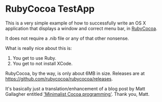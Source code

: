 RubyCocoa TestApp
=================

This is a very simple example of how to successfully write an OS X application that displays a window and correct menu bar, in [RubyCocoa](https://rubycocoa.github.io/).

It does not require a .nib file or any of that other nonsense.

What is really nice about this is:

1. You get to use Ruby.
2. You get to not install XCode.

RubyCocoa, by the way, is only about 6MB in size. Releases are at https://github.com/rubycocoa/rubycocoa/releases.

It's basically just a translation/enhancement of a blog post by Matt Gallagher entitled ['Minimalist Cocoa programming'](http://www.cocoawithlove.com/2010/09/minimalist-cocoa-programming.html). Thank you, Matt.
